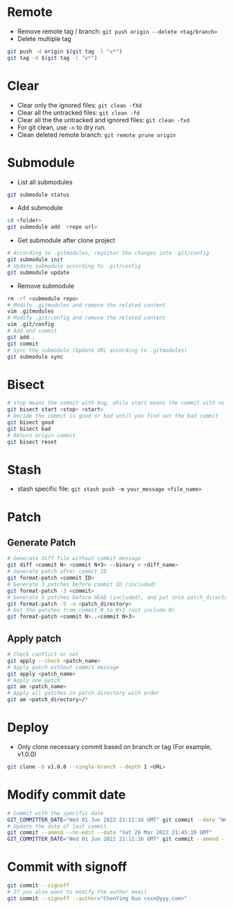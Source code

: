 # Remote

* Remove remote tag / branch: `git push origin --delete <tag/branch>`
* Delete multiple tag
```bash
git push -d origin $(git tag -l "v*")
git tag -d $(git tag -l "v*")
```

# Clear
* Clear only the ignored files: `git clean -fXd`
* Clear all the untracked files: `git clean -fd`
* Clear all the the untracked and ignored files: `git clean -fxd`
* For git clean, use `-n` to dry run.
* Clean deleted remote branch: `git remote prune origin`

# Submodule
* List all submodules
```bash
git submodule status
```
* Add submodule
```bash
cd <folder>
git submodule add  <repo url>
```
* Get submodule after clone project
```bash
# According to .gitmodules, register the changes into .git/config
git submodule init
# Update submodule according to .git/config
git submodule update
```
* Remove submodule
```bash
rm -rf <submodule repo>
# Modify .gitmodules and remove the related content
vim .gitmodules
# Modify .git/config and remove the related content
vim .git/config
# Add and commit
git add .
git commit 
# Sync the submodule (Update URL according to .gitmodules)
git submodule sync
```

# Bisect
```bash
# stop means the commit with bug, while start means the commit with no bug
git bisect start <stop> <start>
# Decide the commit is good or bad until you find out the bad commit
git bisect good
git bisect bad
# Return origin commit
git bisect reset
```

# Stash
* stash specific file: `git stash push -m your_message <file_name>`

# Patch
## Generate Patch
```bash
# Generate diff file without commit message
git diff <commit N> <commit N+3> --binary > <diff_name>
# Generate patch after commit ID
git format-patch <commit ID>
# Generate 3 patches before commit ID (included)
git format-patch -3 <commit>
# Generate 5 patches before HEAD (included), and put into patch_directory
git format-patch -5 -o <patch_directory>
# Get the patches from commit N to N+3 (not include N)
git format-patch <commit N>..<commit N+3>
```

## Apply patch
```bash
# Check conflict or not
git apply --check <patch_name>
# Apply patch without commit message
git apply <patch_name>
# Apply one patch
git am <patch_name>
# Apply all patches in patch_directory with order
git am <patch_directory>/*
```

# Deploy
* Only clone necessary commit based on branch or tag (For example, v1.0.0)
```bash
git clone -b v1.0.0 --single-branch --depth 1 <URL>
```

# Modify commit date

```bash
# Commit with the specific date
GIT_COMMITTER_DATE="Wed 01 Jun 2022 21:11:16 GMT" git commit --date "Wed 01 Jun 2022 21:11:16 GMT"
# Update the date of last commit
git commit --amend --no-edit --date "Sat 26 Mar 2022 21:45:19 GMT"
GIT_COMMITTER_DATE="Wed 01 Jun 2022 21:11:16 GMT" git commit --amend --no-edit --date "Wed 01 Jun 2022 21:11:16 GMT"
```

# Commit with signoff

```bash
git commit --signoff
# If you also want to modify the author email
git commit --signoff --author="ChenYing Kuo <xxx@yyy.com>"
```
